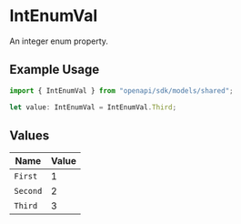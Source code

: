 # IntEnumVal

An integer enum property.

## Example Usage

```typescript
import { IntEnumVal } from "openapi/sdk/models/shared";

let value: IntEnumVal = IntEnumVal.Third;
```

## Values

| Name     | Value    |
| -------- | -------- |
| `First`  | 1        |
| `Second` | 2        |
| `Third`  | 3        |